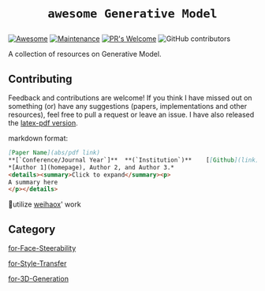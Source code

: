 # <p align=center>`awesome Generative Model` </p>

[![Awesome](https://cdn.rawgit.com/sindresorhus/awesome/d7305f38d29fed78fa85652e3a63e154dd8e8829/media/badge.svg)](https://github.com/sindresorhus/awesome)
[![Maintenance](https://img.shields.io/badge/Maintained%3F-yes-green.svg)](https://GitHub.com/Naereen/StrapDown.js/graphs/commit-activity)
[![PR's Welcome](https://img.shields.io/badge/PRs-welcome-brightgreen.svg?style=flat)](http://makeapullrequest.com) 
![GitHub contributors](https://img.shields.io/github/contributors/yzy1996/awesome-generative-model?color=blue)

A collection of resources on Generative Model.

## Contributing

Feedback and contributions are welcome! If you think I have missed out on something (or) have any suggestions (papers, implementations and other resources), feel free to pull a request or leave an issue. I have also released the [latex-pdf version](). 

markdown format:

``` markdown
[Paper Name](abs/pdf link)  
**[`Conference/Journal Year`]**	 **(`Institution`)**	[[Github](link)]	[[Project](link)]  
*[Author 1](homepage), Author 2, and Author 3.*  
<details><summary>Click to expand</summary><p>
A summary here
</p></details>
```

🙏utilize [weihaox](https://github.com/weihaox)' work



## Category

[for-Face-Steerability](https://github.com/yzy1996/awesome-generative-model/tree/main/for-face-steerability)

[for-Style-Transfer](https://github.com/yzy1996/awesome-generative-model/tree/main/for-style-transfer)

[for-3D-Generation](https://github.com/yzy1996/awesome-generative-model/tree/main/for-3D-generation)
